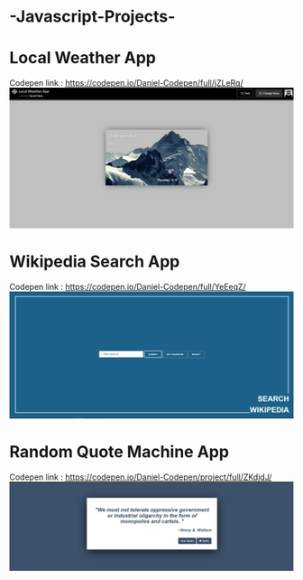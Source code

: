 # -Javascript-Projects-
# Local Weather App
Codepen link : https://codepen.io/Daniel-Codepen/full/jZLeRq/
<br>
![Weather App Screenshot](Local-Weather-App/screenshot.png?raw=true "Optional Title")
<br>
# Wikipedia Search App
Codepen link : https://codepen.io/Daniel-Codepen/full/YeEeqZ/
<br>
![Wikipedia Search Screenshot](Wikipedia-Search/screenshot.png?raw=true "Optional Title")
<br>
# Random Quote Machine App
Codepen link : https://codepen.io/Daniel-Codepen/project/full/ZKdjdJ/
<br>
![Wuote machine Screenshot](Quote-Machine/screenshot.png?raw=true "Optional Title")
